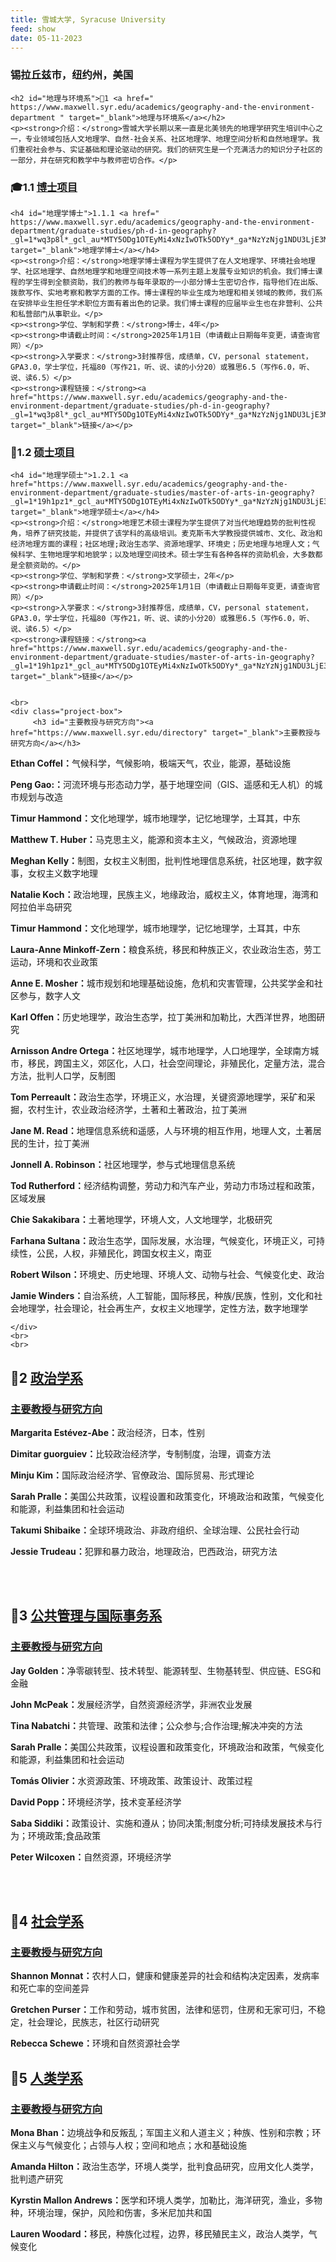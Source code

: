 ```yaml
---
title: 雪城大学, Syracuse University
feed: show
date: 05-11-2023
---
```


<html lang="zh">
<head>
    <meta charset="UTF-8">
    <title>雪城大学，Syracuse University </title>
    <link rel="stylesheet" href="/assets/css/CSS.css">
</head>
<body>
    <h3>锡拉丘兹市，纽约州，美国</h3>

    <h2 id="地理与环境系">🏫1 <a href=" https://www.maxwell.syr.edu/academics/geography-and-the-environment-department " target="_blank">地理与环境系</a></h2>
    <p><strong>介绍：</strong>雪城大学长期以来一直是北美领先的地理学研究生培训中心之一，专业领域包括人文地理学、自然-社会关系、社区地理学、地理空间分析和自然地理学。我们重视社会参与、实证基础和理论驱动的研究。我们的研究生是一个充满活力的知识分子社区的一部分，并在研究和教学中与教师密切合作。</p>

<h3 id="博士项目">🎓1.1 <a href=" https://www.maxwell.syr.edu/academics/geography-and-the-environment-department/graduate-studies/ph-d-in-geography " target="_blank">博士项目</a></h3>

    <h4 id="地理学博士">1.1.1 <a href=" https://www.maxwell.syr.edu/academics/geography-and-the-environment-department/graduate-studies/ph-d-in-geography?_gl=1*wq3p8l*_gcl_au*MTY5ODg1OTEyMi4xNzIwOTk5ODYy*_ga*NzYzNjg1NDU3LjE3MjA5OTk4NjI.*_ga_JYZJL3F4BE*MTcyMDk5OTg2MS4xLjEuMTcyMTAwMDcyMC4xMC4wLjA.*_ga_QT13NN6N9S*MTcyMDk5OTg2MS4xLjEuMTcyMTAwMDcyMC4xMC4wLjA" target="_blank">地理学博士</a></h4>
    <p><strong>介绍：</strong>地理学博士课程为学生提供了在人文地理学、环境社会地理学、社区地理学、自然地理学和地理空间技术等一系列主题上发展专业知识的机会。我们博士课程的学生得到全额资助，我们的教师与每年录取的一小部分博士生密切合作，指导他们在出版、拨款写作、实地考察和教学方面的工作。博士课程的毕业生成为地理和相关领域的教师，我们系在安排毕业生担任学术职位方面有着出色的记录。我们博士课程的应届毕业生也在非营利、公共和私营部门从事职业。</p>
    <p><strong>学位、学制和学费：</strong>博士，4年</p>
    <p><strong>申请截止时间：</strong>2025年1月1日（申请截止日期每年变更，请查询官网）</p>
    <p><strong>入学要求：</strong>3封推荐信，成绩单，CV，personal statement，GPA3.0，学士学位，托福80（写作21，听、说、读的小分20）或雅思6.5（写作6.0，听、说、读6.5）</p>
    <p><strong>课程链接：</strong><a href="https://www.maxwell.syr.edu/academics/geography-and-the-environment-department/graduate-studies/ph-d-in-geography?_gl=1*wq3p8l*_gcl_au*MTY5ODg1OTEyMi4xNzIwOTk5ODYy*_ga*NzYzNjg1NDU3LjE3MjA5OTk4NjI.*_ga_JYZJL3F4BE*MTcyMDk5OTg2MS4xLjEuMTcyMTAwMDcyMC4xMC4wLjA.*_ga_QT13NN6N9S*MTcyMDk5OTg2MS4xLjEuMTcyMTAwMDcyMC4xMC4wLjA" target="_blank">链接</a></p>

<h3 id="硕士项目">📖1.2 <a href="https://www.maxwell.syr.edu/academics/geography-and-the-environment-department/graduate-studies/master-of-arts-in-geography" target="_blank">硕士项目</a></h3>

    <h4 id="地理学硕士">1.2.1 <a href="https://www.maxwell.syr.edu/academics/geography-and-the-environment-department/graduate-studies/master-of-arts-in-geography?_gl=1*19h1pz1*_gcl_au*MTY5ODg1OTEyMi4xNzIwOTk5ODYy*_ga*NzYzNjg1NDU3LjE3MjA5OTk4NjI.*_ga_JYZJL3F4BE*MTcyMDk5OTg2MS4xLjEuMTcyMTAwMDUzOC41OC4wLjA.*_ga_QT13NN6N9S*MTcyMDk5OTg2MS4xLjEuMTcyMTAwMDUzOS41Ny4wLjA" target="_blank">地理学硕士</a></h4>
    <p><strong>介绍：</strong>地理艺术硕士课程为学生提供了对当代地理趋势的批判性视角，培养了研究技能，并提供了该学科的高级培训。麦克斯韦大学教授提供城市、文化、政治和经济地理方面的课程；社区地理;政治生态学、资源地理学、环境史；历史地理与地理人文；气候科学、生物地理学和地貌学；以及地理空间技术。硕士学生有各种各样的资助机会，大多数都是全额资助的。</p>
    <p><strong>学位、学制和学费：</strong>文学硕士，2年</p>
    <p><strong>申请截止时间：</strong>2025年1月1日（申请截止日期每年变更，请查询官网）</p>
    <p><strong>入学要求：</strong>3封推荐信，成绩单，CV，personal statement，GPA3.0，学士学位，托福80（写作21，听、说、读的小分20）或雅思6.5（写作6.0，听、说、读6.5）</p>
    <p><strong>课程链接：</strong><a href="https://www.maxwell.syr.edu/academics/geography-and-the-environment-department/graduate-studies/master-of-arts-in-geography?_gl=1*19h1pz1*_gcl_au*MTY5ODg1OTEyMi4xNzIwOTk5ODYy*_ga*NzYzNjg1NDU3LjE3MjA5OTk4NjI.*_ga_JYZJL3F4BE*MTcyMDk5OTg2MS4xLjEuMTcyMTAwMDUzOC41OC4wLjA.*_ga_QT13NN6N9S*MTcyMDk5OTg2MS4xLjEuMTcyMTAwMDUzOS41Ny4wLjA" target="_blank">链接</a></p>

   
    <br>
    <div class="project-box">
         <h3 id="主要教授与研究方向"><a href="https://www.maxwell.syr.edu/directory" target="_blank">主要教授与研究方向</a></h3>
<p><strong> Ethan Coffel：</strong>气候科学，气候影响，极端天气，农业，能源，基础设施</p>
        <p><strong> Peng Gao:：</strong>河流环境与形态动力学，基于地理空间（GIS、遥感和无人机）的城市规划与改造</p>
        <p><strong> Timur Hammond：</strong>文化地理学，城市地理学，记忆地理学，土耳其，中东</p>
        <p><strong> Matthew T. Huber：</strong>马克思主义，能源和资本主义，气候政治，资源地理 </p>
        <p><strong> Meghan Kelly：</strong>制图，女权主义制图，批判性地理信息系统，社区地理，数字叙事，女权主义数字地理</p>
        <p><strong> Natalie Koch：</strong>政治地理，民族主义，地缘政治，威权主义，体育地理，海湾和阿拉伯半岛研究</p>
        <p><strong> Timur Hammond：</strong>文化地理学，城市地理学，记忆地理学，土耳其，中东</p>
        <p><strong> Laura-Anne Minkoff-Zern：</strong>粮食系统，移民和种族正义，农业政治生态，劳工运动，环境和农业政策</p>
        <p><strong> Anne E. Mosher：</strong>城市规划和地理基础设施，危机和灾害管理，公共奖学金和社区参与，数字人文</p>
        <p><strong> Karl Offen：</strong>历史地理学，政治生态学，拉丁美洲和加勒比，大西洋世界，地图研究</p>
        <p><strong> Arnisson Andre Ortega：</strong>社区地理学，城市地理学，人口地理学，全球南方城市，移民，跨国主义，郊区化，人口，社会空间理论，非殖民化，定量方法，混合方法，批判人口学，反制图</p>
        <p><strong> Tom Perreault：</strong>政治生态学，环境正义，水治理，关键资源地理学，采矿和采掘，农村生计，农业政治经济学，土著和土著政治，拉丁美洲</p>
        <p><strong> Jane M. Read：</strong>地理信息系统和遥感，人与环境的相互作用，地理人文，土著居民的生计，拉丁美洲</p>
        <p><strong> Jonnell A. Robinson：</strong>社区地理学，参与式地理信息系统</p>
        <p><strong> Tod Rutherford：</strong>经济结构调整，劳动力和汽车产业，劳动力市场过程和政策，区域发展</p>
        <p><strong> Chie Sakakibara：</strong>土著地理学，环境人文，人文地理学，北极研究</p>
        <p><strong> Farhana Sultana：</strong>政治生态学，国际发展，水治理，气候变化，环境正义，可持续性，公民，人权，非殖民化，跨国女权主义，南亚</p>
        <p><strong> Robert Wilson：</strong>环境史、历史地理、环境人文、动物与社会、气候变化史、政治</p>
        <p><strong> Jamie Winders：</strong>自治系统，人工智能，国际移民，种族/民族，性别，文化和社会地理学，社会理论，社会再生产，女权主义地理学，定性方法，数字地理学</p>


    </div>
    <br>
    <br>

<h2 id="政治学系">🏫2 <a href=" https://www.maxwell.syr.edu/academics/political-science-department " target="_blank">政治学系</a></h2>

<div class="project-box">
         <h3 id="主要教授与研究方向"><a href=" https://www.maxwell.syr.edu/academics/political-science/people " target="_blank">主要教授与研究方向</a></h3>
<p><strong> Margarita Estévez-Abe：</strong>政治经济，日本，性别</p>
        <p><strong> Dimitar guorguiev：</strong>比较政治经济学，专制制度，治理，调查方法</p>
        <p><strong> Minju Kim：</strong>国际政治经济学、官僚政治、国际贸易、形式理论</p>
        <p><strong> Sarah Pralle：</strong>美国公共政策，议程设置和政策变化，环境政治和政策，气候变化和能源，利益集团和社会运动</p>
        <p><strong> Takumi Shibaike：</strong>全球环境政治、非政府组织、全球治理、公民社会行动</p>
        <p><strong> Jessie Trudeau：</strong>犯罪和暴力政治，地理政治，巴西政治，研究方法</p>

 </div>
<br>
<br>

<h2 id="公共管理与国际事务系">🏫3 <a href=" https://www.maxwell.syr.edu/academics/public-administration-international-affairs-department " target="_blank">公共管理与国际事务系</a></h2>

<div class="project-box">
         <h3 id="主要教授与研究方向"><a href=" https://www.maxwell.syr.edu/academics/public-administration-international-affairs-department/people" target="_blank">主要教授与研究方向</a></h3>
<p><strong> Jay Golden：</strong>净零碳转型、技术转型、能源转型、生物基转型、供应链、ESG和金融</p>
        <p><strong> John McPeak：</strong>发展经济学，自然资源经济学，非洲农业发展</p>
        <p><strong> Tina Nabatchi：</strong>共管理、政策和法律；公众参与;合作治理;解决冲突的方法</p>
        <p><strong> Sarah Pralle：</strong>美国公共政策，议程设置和政策变化，环境政治和政策，气候变化和能源，利益集团和社会运动</p>
        <p><strong> Tomás Olivier：</strong>水资源政策、环境政策、政策设计、政策过程</p>
        <p><strong> David Popp：</strong>环境经济学，技术变革经济学</p>
        <p><strong> Saba Siddiki：</strong>政策设计、实施和遵从；协同决策;制度分析;可持续发展技术与行为；环境政策;食品政策</p>
        <p><strong> Peter Wilcoxen：</strong>自然资源，环境经济学</p>

</div>
<br>
<br>

<h2 id="社会学系">🏫4 <a href=" https://www.maxwell.syr.edu/academics/sociology-department " target="_blank">社会学系</a></h2>

<div class="project-box">
         <h3 id="主要教授与研究方向"><a href=" https://www.maxwell.syr.edu/academics/sociology-department/people" target="_blank">主要教授与研究方向</a></h3>
<p><strong> Shannon Monnat：</strong>农村人口，健康和健康差异的社会和结构决定因素，发病率和死亡率的空间差异</p>
        <p><strong> Gretchen Purser：</strong>工作和劳动，城市贫困，法律和惩罚，住房和无家可归，不稳定，社会理论，民族志，社区行动研究</p>
        <p><strong> Rebecca Schewe：</strong>环境和自然资源社会学</p>
</div>

<h2 id="人类学系">🏫5 <a href=" https://www.maxwell.syr.edu/academics/anthropology-department " target="_blank">人类学系</a></h2>

<div class="project-box">
         <h3 id="主要教授与研究方向"><a href=" https://www.maxwell.syr.edu/academics/anthropology-department/people" target="_blank">主要教授与研究方向</a></h3>
<p><strong> Mona Bhan：</strong>边境战争和反叛乱；军国主义和人道主义；种族、性别和宗教；环保主义与气候变化；占领与人权；空间和地点；水和基础设施</p>
        <p><strong> Amanda Hilton：</strong>政治生态学，环境人类学，批判食品研究，应用文化人类学，批判遗产研究</p>
        <p><strong> Kyrstin Mallon Andrews：</strong>医学和环境人类学，加勒比，海洋研究，渔业，多物种，环境治理，保护，风险和伤害，多米尼加共和国</p>
        <p><strong> Lauren Woodard：</strong>移民，种族化过程，边界，移民殖民主义，政治人类学，气候变化</p>

</div>


</body>
</html>

